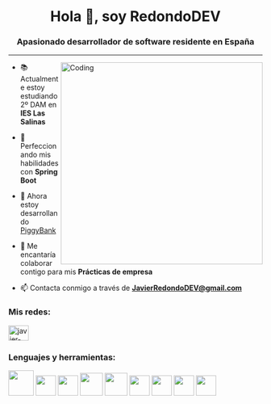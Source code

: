 <h1 align="center">Hola 👋, soy RedondoDEV</h1>
<h3 align="center">Apasionado desarrollador de software residente en España</h3>
<hr>
<img align="right" alt="Coding" width="400" src="https://github.com/user-attachments/assets/cbf598e5-5d80-44f2-a3f3-a743d5fdb873">

- 📚 Actualmente estoy estudiando 2º DAM en **IES Las Salinas**

- 🌱 Perfeccionando mis habilidades con **Spring Boot**

- 👯 Ahora estoy desarrollando [PiggyBank](https://github.com/RedondoDev/PiggyBank)

- 🤝 Me encantaría colaborar contigo para mis **Prácticas de empresa**

- 📫 Contacta conmigo a través de **JavierRedondoDEV@gmail.com**

<h3 align="left">Mis redes:</h3>
<p align="left">
<a href="https://linkedin.com/in/javier-redondo-fernández-680957285" target="blank"><img align="center" src="https://raw.githubusercontent.com/rahuldkjain/github-profile-readme-generator/master/src/images/icons/Social/linked-in-alt.svg" alt="javier-redondo-fernández-680957285" height="30" width="40" /></a>
</p>

<h3 align="left">Lenguajes y herramientas:</h3>
<p align="left">
  <img src="https://cdn.jsdelivr.net/gh/devicons/devicon@latest/icons/java/java-original.svg" width="50" height="50"/>
  <img src="https://cdn.jsdelivr.net/gh/devicons/devicon@latest/icons/spring/spring-original.svg" width="40" height="40"/>
  <img src="https://cdn.jsdelivr.net/gh/devicons/devicon@latest/icons/mysql/mysql-original.svg" width="40" height="40"/>
  <img src="https://cdn.jsdelivr.net/gh/devicons/devicon@latest/icons/oracle/oracle-original.svg" width="45" height="45"/>
  <img src="https://cdn.jsdelivr.net/gh/devicons/devicon@latest/icons/kotlin/kotlin-original.svg" width="45" height="45"/>
  <img src="https://cdn.jsdelivr.net/gh/devicons/devicon@latest/icons/jetpackcompose/jetpackcompose-original.svg" width="40" height="40"/>
  <img src="https://cdn.jsdelivr.net/gh/devicons/devicon@latest/icons/html5/html5-original.svg" width="40" height="40"/>
  <img src="https://cdn.jsdelivr.net/gh/devicons/devicon@latest/icons/css3/css3-original.svg" width="40" height="40"/>
  <img src="https://cdn.jsdelivr.net/gh/devicons/devicon@latest/icons/git/git-original.svg" width="40" height="40"/>
</p>
